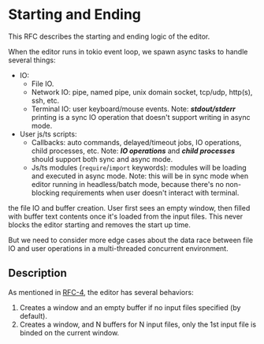 # Starting and Ending

This RFC describes the starting and ending logic of the editor.

When the editor runs in tokio event loop, we spawn async tasks to handle several things:

- IO:
  - File IO.
  - Network IO: pipe, named pipe, unix domain socket, tcp/udp, http(s), ssh, etc.
  - Terminal IO: user keyboard/mouse events. Note: _**stdout/stderr**_ printing is a sync IO operation that doesn't support writing in async mode.
- User js/ts scripts:
  - Callbacks: auto commands, delayed/timeout jobs, IO operations, child processes, etc. Note: _**IO operations**_ and _**child processes**_ should support both sync and async mode.
  - Js/ts modules (`require`/`import` keywords): modules will be loading and executed in async mode. Note: this will be in sync mode when editor running in headless/batch mode, because there's no non-blocking requirements when user doesn't interact with terminal.

the file IO and buffer creation. User first sees an empty window, then filled with buffer text contents once it's loaded from the input files. This never blocks the editor starting and removes the start up time.

But we need to consider more edge cases about the data race between file IO and user operations in a multi-threaded concurrent environment.

## Description

As mentioned in [RFC-4](https://github.com/rsvim/rfc/blob/main/4-WindowsAndBuffers.md), the editor has several behaviors:

1. Creates a window and an empty buffer if no input files specified (by default).
2. Creates a window, and N buffers for N input files, only the 1st input file is binded on the current window.
